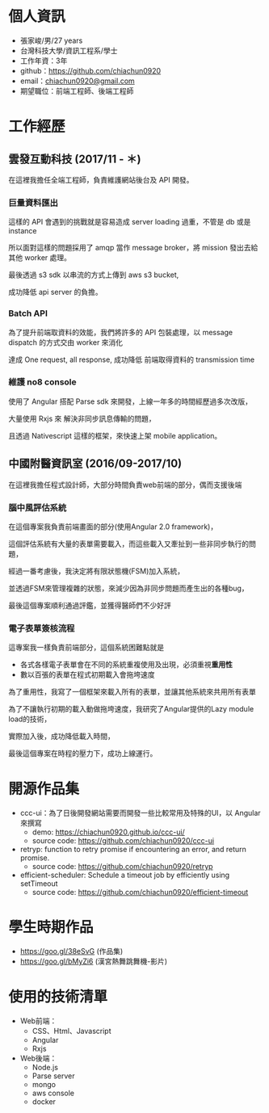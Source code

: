 # 個人資訊
- 張家峻/男/27 years
- 台灣科技大學/資訊工程系/學士
- 工作年資：3年
- github：https://github.com/chiachun0920
- email：chiachun0920@gmail.com
- 期望職位：前端工程師、後端工程師

# 工作經歷

## 雲發互動科技 (2017/11 - ＊)

在這裡我擔任全端工程師，負責維護網站後台及 API 開發。

### **巨量資料匯出**

這樣的 API 會遇到的挑戰就是容易造成 server loading 過重，不管是 db 或是 instance

所以面對這樣的問題採用了 amqp 當作 message broker，將 mission 發出去給其他 worker 處理。

最後透過 s3 sdk 以串流的方式上傳到 aws s3 bucket,

成功降低 api server 的負擔。

### **Batch API**

為了提升前端取資料的效能，我們將許多的 API 包裝處理，以 message dispatch 的方式交由 worker 來消化

達成 One request, all response, 成功降低 前端取得資料的 transmission time


### **維護 no8 console**

使用了 Angular 搭配 Parse sdk 來開發，上線一年多的時間經歷過多次改版，

大量使用 Rxjs 來 解決非同步訊息傳輸的問題，

且透過 Nativescript 這樣的框架，來快速上架 mobile application。

## 中國附醫資訊室 (2016/09-2017/10)

在這裡我擔任程式設計師，大部分時間負責web前端的部分，偶而支援後端

### **腦中風評估系統**

在這個專案我負責前端畫面的部分(使用Angular 2.0 framework)，

這個評估系統有大量的表單需要載入，而這些載入又牽扯到一些非同步執行的問題，

經過一番考慮後，我決定將有限狀態機(FSM)加入系統，

並透過FSM來管理複雜的狀態，來減少因為非同步問題而產生出的各種bug，

最後這個專案順利通過評鑑，並獲得醫師們不少好評

### **電子表單簽核流程**

這專案我一樣負責前端部分，這個系統困難點就是
- 各式各樣電子表單會在不同的系統重複使用及出現，必須重視**重用性**
- 數以百張的表單在程式初期載入會拖垮速度

為了重用性，我寫了一個框架來載入所有的表單，並讓其他系統來共用所有表單

為了不讓執行初期的載入動做拖垮速度，我研究了Angular提供的Lazy module load的技術，

實際加入後，成功降低載入時間，

最後這個專案在時程的壓力下，成功上線運行。

# 開源作品集

- ccc-ui：為了日後開發網站需要而開發一些比較常用及特殊的UI，以 Angular 來撰寫
    - demo: https://chiachun0920.github.io/ccc-ui/
    - source code: https://github.com/chiachun0920/ccc-ui 
- retryp: function to retry promise if encountering an error, and return promise.
    - source code: https://github.com/chiachun0920/retryp
- efficient-scheduler: Schedule a timeout job by efficiently using setTimeout
    - source code: https://github.com/chiachun0920/efficient-timeout

# 學生時期作品

- https://goo.gl/38eSvG (作品集)
- https://goo.gl/bMyZi6 (漢宮熱舞跳舞機-影片)

# 使用的技術清單
- Web前端：
    - CSS、Html、Javascript
    - Angular
    - Rxjs
- Web後端：
    - Node.js
    - Parse server
    - mongo
    - aws console
    - docker
























